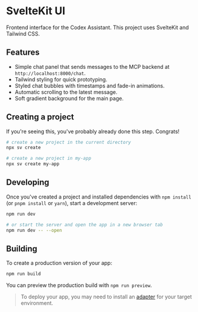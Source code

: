 # SvelteKit UI

Frontend interface for the Codex Assistant. This project uses SvelteKit and Tailwind CSS.

## Features

- Simple chat panel that sends messages to the MCP backend at `http://localhost:8000/chat`.
- Tailwind styling for quick prototyping.
- Styled chat bubbles with timestamps and fade-in animations.
- Automatic scrolling to the latest message.
- Soft gradient background for the main page.

## Creating a project

If you're seeing this, you've probably already done this step. Congrats!

```bash
# create a new project in the current directory
npx sv create

# create a new project in my-app
npx sv create my-app
```

## Developing

Once you've created a project and installed dependencies with `npm install` (or `pnpm install` or `yarn`), start a development server:

```bash
npm run dev

# or start the server and open the app in a new browser tab
npm run dev -- --open
```

## Building

To create a production version of your app:

```bash
npm run build
```

You can preview the production build with `npm run preview`.

> To deploy your app, you may need to install an [adapter](https://svelte.dev/docs/kit/adapters) for your target environment.

